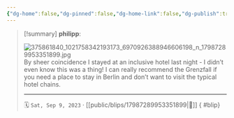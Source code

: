 ```yaml
---
{"dg-home":false,"dg-pinned":false,"dg-home-link":false,"dg-publish":true,"type":"blip","disabled rules":["yaml-title","yaml-title-alias","file-name-heading"],"title":"philipp on instagram @ 2023-09-09","created-date":"2023-09-09T13:00:00","updated-date":"2025-05-02T17:43:08","dg-path":"blips/17987289953351899.md","permalink":"/blips/17987289953351899/","dgPassFrontmatter":true,"created":"2023-09-09T13:00:00","updated":"2025-05-02T17:43:08"}
---
```


> [!summary] **philipp**:
>
> ![375861840_1021758342193173_6970926388946606198_n_17987289953351899.jpg](/img/user/attachments/375861840_1021758342193173_6970926388946606198_n_17987289953351899.jpg)
> By sheer coincidence I stayed at an inclusive hotel last night - I didn’t even know this was a thing! I can really recommend the Grenzfall if you need a place to stay in Berlin and don’t want to visit the typical hotel chains.
> - - -
>
> 🗓️ `Sat, Sep 9, 2023` · [[public/blips/17987289953351899\|🔗]]
{ #blip}


